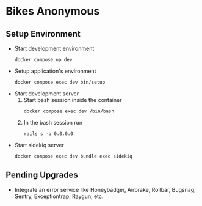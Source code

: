 # Bikes Anonymous

## Setup Environment
* Start development environment
    ```shell
    docker compose up dev
    ```
* Setup application's environment
    ```shell
    docker compose exec dev bin/setup
    ```
* Start development server
    1. Start bash session inside the container
        ```shell
        docker compose exec dev /bin/bash
        ```
    2. In the bash session run
       ```shell
       rails s -b 0.0.0.0
       ```
* Start sidekiq server
    ```shell
    docker compose exec dev bundle exec sidekiq
    ```

## Pending Upgrades

* Integrate an error service like Honeybadger, Airbrake, Rollbar, Bugsnag, Sentry, Exceptiontrap, Raygun, etc.